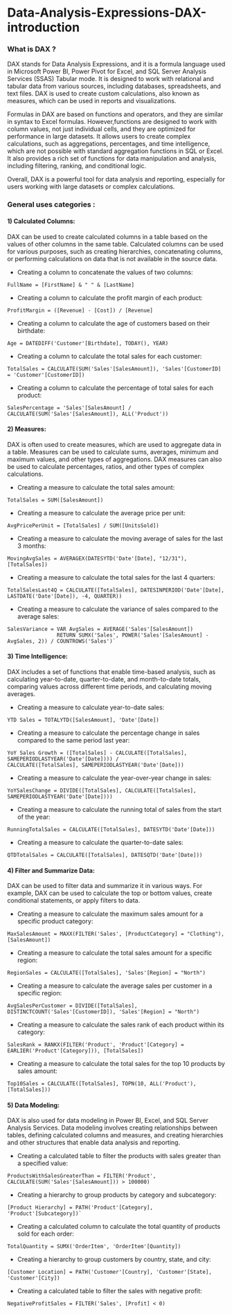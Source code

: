 # Data-Analysis-Expressions-DAX-introduction


### What is DAX ? 
DAX stands for Data Analysis Expressions, and it is a formula language used in Microsoft Power BI, Power Pivot for Excel, and SQL Server Analysis Services (SSAS) Tabular mode. It is designed to work with relational and tabular data from various sources, including databases, spreadsheets, and text files.
DAX is used to create custom calculations, also known as measures, which can be used in reports and visualizations. 

Formulas in DAX are based on functions and operators, and they are similar in syntax to Excel formulas. However,functions are designed to work with column values, not just individual cells, and they are optimized for performance in large datasets.
It allows users to create complex calculations, such as aggregations, percentages, and time intelligence, which are not possible with standard aggregation functions in SQL or Excel. It also provides a rich set of functions for data manipulation and analysis, including filtering, ranking, and conditional logic.

Overall, DAX is a powerful tool for data analysis and reporting, especially for users working with large datasets or complex calculations.


### General  uses categories : 

#### 1) Calculated Columns:
DAX can be used to create calculated columns in a table based on the values of other columns in the same table. Calculated columns can be used for various purposes, such as creating hierarchies, concatenating columns, or performing calculations on data that is not available in the source data.
 * Creating a column to concatenate the values of two columns:
 ```DAX
 FullName = [FirstName] & " " & [LastName]
 ```
 * Creating a column to calculate the profit margin of each product:
 ```dax
 ProfitMargin = ([Revenue] - [Cost]) / [Revenue]
 ```
 * Creating a column to calculate the age of customers based on their birthdate:
 ```dax
 Age = DATEDIFF('Customer'[Birthdate], TODAY(), YEAR)
 ```
 * Creating a column to calculate the total sales for each customer:
 ```dax
 TotalSales = CALCULATE(SUM('Sales'[SalesAmount]), 'Sales'[CustomerID] = 'Customer'[CustomerID])
 ```
 * Creating a column to calculate the percentage of total sales for each product: 
 ```dax
 SalesPercentage = 'Sales'[SalesAmount] / CALCULATE(SUM('Sales'[SalesAmount]), ALL('Product'))
 ```







#### 2) Measures: 
DAX is often used to create measures, which are used to aggregate data in a table. Measures can be used to calculate sums, averages, minimum and maximum values, and other types of aggregations. DAX measures can also be used to calculate percentages, ratios, and other types of complex calculations.

 * Creating a measure to calculate the total sales amount:
  ```dax
 TotalSales = SUM([SalesAmount])
  ```
 * Creating a measure to calculate the average price per unit:  
 ```dax
 AvgPricePerUnit = [TotalSales] / SUM([UnitsSold])
  ```
 * Creating a measure to calculate the moving average of sales for the last 3 months:
  ```dax
 MovingAvgSales = AVERAGEX(DATESYTD('Date'[Date], "12/31"), [TotalSales])
  ```
 * Creating a measure to calculate the total sales for the last 4 quarters:
  ```dax
 TotalSalesLast4Q = CALCULATE([TotalSales], DATESINPERIOD('Date'[Date], LASTDATE('Date'[Date]), -4, QUARTER))
  ```
 * Creating a measure to calculate the variance of sales compared to the average sales:
  ```dax
 SalesVariance = VAR AvgSales = AVERAGE('Sales'[SalesAmount])
                  RETURN SUMX('Sales', POWER('Sales'[SalesAmount] - AvgSales, 2)) / COUNTROWS('Sales')`
 ```





#### 3) Time Intelligence: 
DAX includes a set of functions that enable time-based analysis, such as calculating year-to-date, quarter-to-date, and month-to-date totals, comparing values across different time periods, and calculating moving averages.

* Creating a measure to calculate year-to-date sales: 

 ```dax
YTD Sales = TOTALYTD([SalesAmount], 'Date'[Date])
 ```
* Creating a measure to calculate the percentage change in sales compared to the same period last year: 
 ```dax
YoY Sales Growth = ([TotalSales] - CALCULATE([TotalSales], SAMEPERIODLASTYEAR('Date'[Date]))) / 
CALCULATE([TotalSales], SAMEPERIODLASTYEAR('Date'[Date]))
 ```
* Creating a measure to calculate the year-over-year change in sales:
 ```dax
YoYSalesChange = DIVIDE([TotalSales], CALCULATE([TotalSales], SAMEPERIODLASTYEAR('Date'[Date])))
 ```
* Creating a measure to calculate the running total of sales from the start of the year:
 ```dax
RunningTotalSales = CALCULATE([TotalSales], DATESYTD('Date'[Date]))
 ```
* Creating a measure to calculate the quarter-to-date sales:
 ```dax
QTDTotalSales = CALCULATE([TotalSales], DATESQTD('Date'[Date]))
 ```






#### 4) Filter and Summarize Data:
DAX can be used to filter data and summarize it in various ways. For example, DAX can be used to calculate the top or bottom values, create conditional statements, or apply filters to data.

* Creating a measure to calculate the maximum sales amount for a specific product category: 
 ```dax
MaxSalesAmount = MAXX(FILTER('Sales', [ProductCategory] = "Clothing"), [SalesAmount])
 ```
* Creating a measure to calculate the total sales amount for a specific region: 
 ```dax
RegionSales = CALCULATE([TotalSales], 'Sales'[Region] = "North")
 ```
* Creating a measure to calculate the average sales per customer in a specific region:
 ```dax
AvgSalesPerCustomer = DIVIDE([TotalSales], DISTINCTCOUNT('Sales'[CustomerID]), 'Sales'[Region] = "North")
 ```
* Creating a measure to calculate the sales rank of each product within its category:
```dax
SalesRank = RANKX(FILTER('Product', 'Product'[Category] = EARLIER('Product'[Category])), [TotalSales])
```
* Creating a measure to calculate the total sales for the top 10 products by sales amount:
```dax
Top10Sales = CALCULATE([TotalSales], TOPN(10, ALL('Product'), [TotalSales]))
```





#### 5) Data Modeling:
DAX is also used for data modeling in Power BI, Excel, and SQL Server Analysis Services. Data modeling involves creating relationships between tables, defining calculated columns and measures, and creating hierarchies and other structures that enable data analysis and reporting.

* Creating a calculated table to filter the products with sales greater than a specified value:
```dax
ProductsWithSalesGreaterThan = FILTER('Product', CALCULATE(SUM('Sales'[SalesAmount])) > 100000)
```

* Creating a hierarchy to group products by category and subcategory: 
```dax
[Product Hierarchy] = PATH('Product'[Category], 'Product'[Subcategory])`
```
* Creating a calculated column to calculate the total quantity of products sold for each order: 
```dax
TotalQuantity = SUMX('OrderItem', 'OrderItem'[Quantity])
```
* Creating a hierarchy to group customers by country, state, and city: 
```dax
[Customer Location] = PATH('Customer'[Country], 'Customer'[State], 'Customer'[City])
```
* Creating a calculated table to filter the sales with negative profit: 
```dax
NegativeProfitSales = FILTER('Sales', [Profit] < 0)
```



